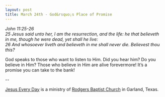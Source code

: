 ```yaml
---
layout: post
title: March 24th - God&rsquo;s Place of Promise
---
```


_John 11:25-26  
25 Jesus said unto her, I am the resurrection, and the life: he that
believeth in me, though he were dead, yet shall he live:  
26 And whosoever liveth and believeth in me shall never die.
Believest thou this?_

God speaks to those who want to listen to Him. Did you hear him? Do
you believe in Him? Those who believe in Him are alive forevermore!
It&rsquo;s a promise you can take to the bank!

 --

<a href=http://jesuseveryday.net>Jesus Every Day</a> is a ministry of <a href=http://rodgersbaptist.net>Rodgers Baptist Church</a> in Garland, Texas.
